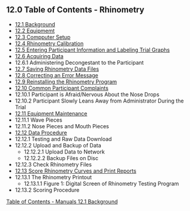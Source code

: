 ## 12.0 Table of Contents - Rhinometry

* [12.1 Background](:pages_path:/manuals/rhinometry/12-01-background.md)
* [12.2 Equipmemt](:pages_path:/manuals/rhinometry/12-02-equipment.md)
* [12.3 Compputer Setup](:pages_path:/manuals/rhinometry/12-03-computer-setup.md)
* [12.4 Rhinometry Calibration](:pages_path:/manuals/rhinometry/12-04-rhinometry-calibration.md)
* [12.5 Entering Participant Information and Labeling Trial Graphs](:pages_path:/manuals/rhinometry/12-05-entering-ppt-info.md)
* [12.6 Acquiring Data](:pages_path:/manuals/rhinometry/12-06-acquiring-data.md)
 * 12.6.1 Administering Decongestant to the Participant
* [12.7 Saving Rhinometry Data Files](:pages_path:/manuals/rhinometry/12-07-saving-rhino-data.md)
* [12.8 Correcting an Error Message](:pages_path:/manuals/rhinometry/12-08-correcting-an-error.md)
* [12.9 Reinstalling the Rhinometry Program](:pages_path:/manuals/rhinometry/12-09-reinstalling-rhino-program.md)
* [12.10 Common Participant Complaints](:pages_path:/manuals/rhinometry/12-10-ppt-complaints.md)
 * 12.10.1 Participant is Afraid/Nervous About the Nose Drops
 * 12.10.2 Participant Slowly Leans Away from Administrator During the Trial
* [12.11 Equipment Maintenance](:pages_path:/manuals/rhinometry/12-11-equipment-maintenance.md)
 * 12.11.1 Wave Pieces
 * 12.11.2 Nose Pieces and Mouth Pieces
* [12.12 Data Procedure](:pages_path:/manuals/rhinometry/12-12-data-procedure.md)
 * 12.12.1 Testing and Raw Data Download
 * 12.12.2 Upload and Backup of Data
    * 12.12.2.1 Upload Data to Network
    * 12.12.2.2 Backup Files on Disc
 * 12.12.3 Check Rhinometry Files
* [12.13 Score Rhinometry Curves and Print Reports](:pages_path:/manuals/rhinometry/12-13-score-rhino-print-reports.md)
 * 12.13.1 The Rhinometry Printout
    * 12.13.1.1 Figure 1: Digital Screen of Rhinometry Testing Program
 * 12.13.2 Scoring Procedure


<div class="center">
<div class="btn-group">
  <a href=":pages_path:/manuals/manual-toc.md" class="btn btn-default">
    <span class="glyphicon glyphicon-chevron-up"></span>
    Table of Contents - Manuals
  </a>

  <a href=":pages_path:/manuals/rhinometry/12-01-background.md" class="btn btn-success">
    12.1 Background
    <span class="glyphicon glyphicon-chevron-right"></span>
  </a>
</div>
</div>
